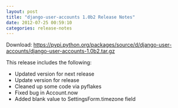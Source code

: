 ```yaml
---
layout: post
title: "django-user-accounts 1.0b2 Release Notes"
date: 2012-07-25 00:59:10
categories: release-notes
---
```


Download: <https://pypi.python.org/packages/source/d/django-user-accounts/django-user-accounts-1.0b2.tar.gz>

This release includes the following:

* Updated version for next release
* Update version for release
* Cleaned up some code via pyflakes
* Fixed bug in Account.now
* Added blank value to SettingsForm.timezone field
